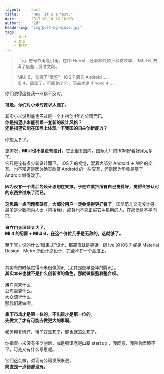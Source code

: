 ```yaml
---
layout:     post
title:      "Hey, It's a test."
date:       2017-10-16 16:10:00
author:     "Zd"
header-img: "img/post-bg-miui6.jpg"
tags:
    - test
    - 生活
    - TEST
---
```


> 「>」符号作用是引用，在GitHub里，还会额外加上斜体效果。
> MIUI 6, 充满了借鉴…测试文段。

<div>
    <blockquote>MIUI 6，充满了“借鉴”，iOS 7 版的 Android……
        <br>米 4，碉堡了，不服跑个分，简直就是 iPhone 4……</blockquote>你们说得这些我一点都不反对。
    <br>
    <br><b>可是，你们对小米的要求太高了</b>。
    <br>
    <br>其实小米说到底也不过是一个才初创4年的公司而已，
    <br><b>你是指望小米能引领一套新的设计风格？</b>
    <br><b>还是指望它能在国际上体现一下我国的自主创新能力？</b>
    <br>
    <br>你想太多了。
    <br>
    <br>更何况，<b>MIUI也不是没有设计</b>，它比很多国内，国际大厂的ROM好看好用太多了。
    <br>它只是没有多少新设计而已， iOS 7 的视觉，混着大部分 Android ＋ WP 的交互。也不知道是因为确实欣赏 Android 的一些交互，还是因为毕竟是基于 Android 懒得改了。
    <br>
    <br><b>因为没有一个背后的设计思想在支撑，于是它就把所有自己觉得好，觉得会被认可的东西抄过来了而已。</b>
    <br>
    <br><b>这思路一点问题都没有，</b><b>大部分用户一定会觉得更好看了</b>，国际范儿又有设计感。最多是少数圈内人士（包括我），那群也不真正买它手机用的人，在那愤愤不平而已。
    <br>
    <br><b>自立门派风险太大了。</b>
    <br><b>MI 4 的配置 + MIUI 6，在这个价位几乎是无敌的，这就够了。</b>
    <br>
    <br>至于官方说的什么“糖果式”设计，那简直就是笑话。跟 Ive 的 iOS 7 或是 Material Design，Metro 所设计之设计，完全不在一个高度上。
    <br>
    <br>
    <br>其实有的时候觉得小米很像腾讯（尤其是更早些年的腾讯）。
    <br><b>其实本来也就不是什么创新者的角色，那就做借鉴和整合呗。</b>
    <br>
    <br>用户喜欢什么，
    <br>公司需要什么，
    <br>大众流行什么，
    <br>那我们就做呗。
    <br>
    <br><b>拿下市场才是第一位的，不出错才是第一位的</b>。
    <br><b>先做大了才有可能去做更大的事啊</b>。
    <br>
    <br>老罗再有情怀，锤子要是死了，那也就这么死了。
    <br>
    <br>你指责小米没有多少创新，或是腾讯老是山寨 start up ，我同意，我陪你愤愤不平，可是又有什么意思呢。
    <br>
    <br>它们这么做，对现有公司发展来说，
    <br><b>简直是一点错都没有。</b>
    <br>
    <br>
</div>

